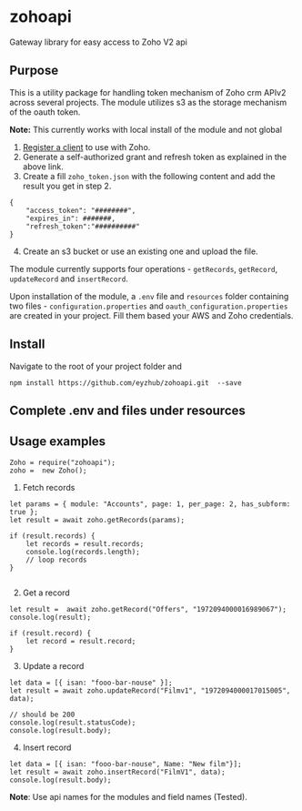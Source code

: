 # zohoapi

Gateway library for easy access to Zoho V2 api

## Purpose

This is a utility package for handling token mechanism of Zoho crm APIv2 across several projects. The module utilizes s3 as the storage mechanism of the oauth token.

**Note:** This currently works with local install of the module and not global

1. [Register a client](https://www.zoho.com/crm/developer/docs/server-side-sdks/node-js.html#Register_Zoho_Client) to use with Zoho.
2. Generate a self-authorized grant and refresh token as explained in the above link.
3. Create a fill `zoho_token.json` with the following content and add the result you get in step 2.

```
{
	"access_token": "########",
	"expires_in": #######,
	"refresh_token":"##########"
}
```

4. Create an s3 bucket or use an existing one and upload the file.

The module currently supports four operations - `getRecords`, `getRecord`, `updateRecord` and `insertRecord`.

Upon installation of the module, a `.env` file and `resources` folder containing two files - `configuration.properties` and `oauth_configuration.properties` are created in your project. Fill them based your AWS and Zoho credentials.

## Install

Navigate to the root of your project folder and

```
npm install https://github.com/eyzhub/zohoapi.git  --save
```

## Complete .env and files under resources

## Usage examples

```
Zoho = require("zohoapi");
zoho =  new Zoho();
```

1. Fetch records

```
let params = { module: "Accounts", page: 1, per_page: 2, has_subform: true };
let result = await zoho.getRecords(params);

if (result.records) {
	let records = result.records;
	console.log(records.length);
	// loop records
}


```

2. Get a record

```
let result =  await zoho.getRecord("Offers", "1972094000016989067");
console.log(result);

if (result.record) {
	let record = result.record;
}

```

3. Update a record

```
let data = [{ isan: "fooo-bar-nouse" }];
let result = await zoho.updateRecord("Filmv1", "1972094000017015005", data);

// should be 200
console.log(result.statusCode);
console.log(result.body);
```

4. Insert record

```
let data = [{ isan: "fooo-bar-nouse", Name: "New film"}];
let result = await zoho.insertRecord("FilmV1", data);
console.log(result.body);
```

**Note**: Use api names for the modules and field names (Tested).